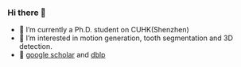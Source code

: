 ### Hi there 👋

<!--
**punkq/punkq** is a ✨ _special_ ✨ repository because its `README.md` (this file) appears on your GitHub profile.

Here are some ideas to get you started:

- 🔭 I’m currently working on ...
- 🌱 I’m currently learning ...
- 👯 I’m looking to collaborate on ...
- 🤔 I’m looking for help with ...
- 💬 Ask me about ...
- 📫 How to reach me: ...
- 😄 Pronouns: ...
- ⚡ Fun fact: ...
-->
- 🔭 I’m currently a Ph.D. student on CUHK(Shenzhen)
- 🌱 I’m interested in motion generation, tooth segmentation and 3D detection.
- 💬 [google scholar](https://scholar.google.com/citations?user=U2qfsdAAAAA) and [dblp](https://dblp.org/pid/317/1331.html)
